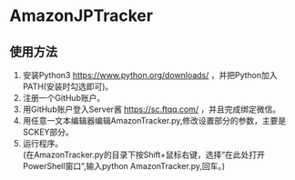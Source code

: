 # AmazonJPTracker
## 使用方法
1. 安装Python3 https://www.python.org/downloads/ ，并把Python加入PATH(安装时勾选即可)。
2. 注册一个GitHub账户。
3. 用GitHub账户登入Server酱 https://sc.ftqq.com/ ，并且完成绑定微信。
4. 用任意一文本编辑器编辑AmazonTracker.py,修改设置部分的参数，主要是SCKEY部分。
5. 运行程序。  
(在AmazonTracker.py的目录下按Shift+鼠标右键，选择“在此处打开PowerShell窗口”,输入python AmazonTracker.py,回车。)
